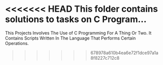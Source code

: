 <<<<<<< HEAD
This folder contains solutions to tasks on C Program...
=======
This Projects Involves The Use of C Programming For A Thing Or Two.
It Contains Scripts Written In The Language That Performs Certain Operations.
>>>>>>> 678978a610b4ea6e72f1dce97a1a8f8227c712c8
